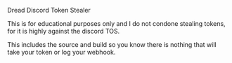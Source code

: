 Dread Discord Token Stealer


This is for educational purposes only and I do not condone stealing tokens, for it is highly against the discord TOS.



This includes the source and build so you know there is nothing that will take your token or log your webhook.
